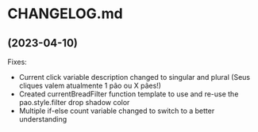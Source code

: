 # CHANGELOG.md

## (2023-04-10)

Fixes:
  - Current click variable description changed to singular and plural (Seus cliques valem atualmente 1 pão ou X pães!)
  - Created currentBreadFilter function template to use and re-use the pao.style.filter drop shadow color
  - Multiple if-else count variable changed to switch to a better understanding 